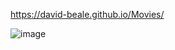 https://david-beale.github.io/Movies/

![image](https://user-images.githubusercontent.com/59053870/144638868-8988a241-8349-4039-8183-7f47a7cf159e.png)

